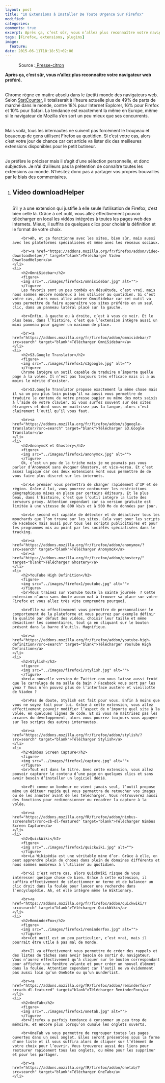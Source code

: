 ```yaml
---
layout: post
title: "10 Extensions à Installer De Toute Urgence Sur Firefox"
modified:
categories: 
comments: true
excerpt: Après ça, c’est sûr, vous n’allez plus reconnaître votre navigateur web préféré.
tags: [Firefox, extensions, plugins]
image:
  feature:
date: 2015-06-11T18:18:51+02:00
---
```

<figure>
	<img src="../images/firefox1/firefox1.jpg" alt="">
	Source :<a href="http://www.presse-citron.net/10-extensions-a-installer-de-toute-urgence-sur-firefox/" target="blank"> Presse-citron</a>
</figure>

<strong>Après ça, c’est sûr, vous n’allez plus reconnaître votre navigateur web préféré.</strong>

<br>Chrome règne en maitre absolu dans le (petit) monde des navigateurs web. Selon <a href="http://gs.statcounter.com/" target="blank">StatCounter</a>, il totaliserait à l’heure actuelle plus de 49% de parts de marché dans le monde, contre 18% pour Internet Explorer, 16% pour Firefox et 10% pour Safari. La tendance est exactement la même en Europe, même si le navigateur de Mozilla s’en sort un peu mieux que ses concurrents.

<br>Mais voilà, tous les internautes ne suivent pas forcément le troupeau et beaucoup de gens utilisent Firefox au quotidien. Si c’est votre cas, alors c’est votre jour de chance car cet article va lister dix des meilleures extensions disponibles pour le petit butineur.

<br>Je préfère le préciser mais il s’agit d’une sélection personnelle, et donc subjective. Je n’ai d’ailleurs pas la prétention de connaître toutes les extensions au monde. N’hésitez donc pas à partager vos propres trouvailles par le biais des commentaires.

<ol>
	<li>
		<h2>Video downloadHelper</h2>
		<figure>
		<img src="../images/firefox1/video-dowloadhelper.jpg" alt="">
		</figure>
		S’il y a une extension qui justifie à elle seule l’utilisation de Firefox, c’est bien celle là. Grâce à cet outil, vous allez effectivement pouvoir télécharger en local les vidéos intégrées à toutes les pages web des internets. Mieux, il suffira de quelques clics pour choisir la définition et le format de votre choix.

		<br>Ah, et ça fonctionne avec les sites, bien sûr, mais aussi avec les plateformes spécialisées et même avec les réseaux sociaux.

		<br><a href="https://addons.mozilla.org/fr/firefox/addon/video-downloadhelper/" target="blank">Télécharger Video DownloadHelper</a>
	</li>
	<li>
		<h2>OmniSidebar</h2>
		<figure>
		<img src="../images/firefox1/omnisidebar.jpg" alt="">
		</figure>
		Les favoris sont un peu tombés en désuétude, c’est vrai, mais nous sommes encore nombreux à les utiliser au quotidien. Si c’est votre cas, alors vous allez adorer OmniSidebar car cet outil va vous permettre de faire apparaître vos sites préférés en un seul clic, dans un panneau latéral placé sur la gauche.

		<br>Enfin, à gauche ou à droite, c’est à vous de voir. Et le plus beau, dans l’histoire, c’est que l’extension intègre aussi un mini panneau pour gagner un maximum de place.

		<br><a href="https://addons.mozilla.org/fr/firefox/addon/omnisidebar/?src=search" target="blank">Télécharger OmniSidebar</a>
	</li>
	<li>
		<h2>S3.Google Translator</h2>
		<figure>
		<img src="../images/firefox1/s3google.jpg" alt="">
		</figure>
		Chrome intègre un outil capable de traduire n’importe quelle page à la volée. Il n’est pas toujours très efficace mais il a au moins le mérite d’exister.

		<br>S3.Google Translator propose exactement la même chose mais il va un peu plus loin puisqu’il va aussi vous permettre de traduire le contenu de votre presse papier ou même des mots saisis à l’aide de votre clavier. Si vous surfez souvent sur des sites étrangers et dont vous ne maitrisez pas la langue, alors c’est clairement l’outil qu’il vous faut.

		<br><a href="https://addons.mozilla.org/fr/firefox/addon/s3google-translator/?src=search" target="blank">Télécharger S3.Google Translator</a>
	</li>
	<li>
		<h2>AnonymoX et Ghostery</h2>
		<figure>
		<img src="../images/firefox1/anonymox.jpg" alt="">
		</figure>
		Ok, c’est un peu de la triche mais je ne pouvais pas vous parler d’AnonymoX sans évoquer Ghostery, et vice-versa. Et c’est assez logique car ces deux extensions vont vous permettre de de vous faire plus discret sur les internets.

		<br>Le premier vous permettra de changer rapidement d’IP et de région. Grâce à lui, vous pourrez contourner les restrictions géographiques mises en place par certains éditeurs. Et le plus beau, dans l’histoire, c’est que l’outil intègre la liste des serveurs proxy. Attention cependant car sa version gratuite est limitée à une vitesse de 800 kb/s et à 500 Mo de données par jour.

		<br>Le second est capable de détecter et de désactiver tous les mouchards que l’on trouve sur les sites. Cela vaut pour les scripts de Facebook mais aussi pour tous les scripts publicitaires et pour les programmes mis au point par les sociétés spécialisées dans le tracking.

		<br><a href="https://addons.mozilla.org/fr/firefox/addon/anonymox/?src=search" target="blank">Télécharger AnonymoX</a>
		<br><a href="https://addons.mozilla.org/fr/firefox/addon/ghostery/" target="blank">Télécharger Ghostery</a>
	</li>
	<li>
		<h2>YouTube High Definition</h2>
		<figure>
		<img src="../images/firefox1/youtube.jpg" alt="">
		</figure>
		<br>Vous trainez sur YouTube toute la sainte journée  ? Cette extension n’aura sans doute aucun mal à trouver sa place sur votre Firefox et vous allez très vite comprendre pourquoi.

		<br>Elle va effectivement vous permettre de personnaliser le comportement de la plateforme et vous pourrez par exemple définir la qualité par défaut des vidéos, choisir leur taille et même désactiver les commentaires, tout ça en cliquant sur le bouton présent dans la barre d’outils. Magnifique.

		<br><a href="https://addons.mozilla.org/fr/firefox/addon/youtube-high-definition/?src=search" target="blank">Télécharger YouTube High Definition</a>
	</li>
	<li>
		<h2>Stylish</h2>
		<figure>
		<img src="../images/firefox1/stylish.jpg" alt="">
		</figure>
		<br>La nouvelle version de Twitter.com vous laisse aussi froid que le carrelage de ma salle de bain ? Facebook vous sort par les yeux ? Vous n’en pouvez plus de l’interface austère et vieillotte de Viadeo ?

		<br>Pas de doute, Stylish est fait pour vous. Enfin à moins que vous ne soyez fait pour lui. Grâce à cette extension, vous allez effectivement pouvoir modifier l’aspect de n’importe quel site à la volée, en quelques lignes de code. Et si vous ne maitrisez pas les arcanes du développement, alors vous pourrez toujours vous appuyer sur les scripts des autres internautes.

		<br><a href="https://addons.mozilla.org/fr/firefox/addon/stylish/?src=search" target="blank">Télécharger Stylish</a>
	</li>
	<li>
		<h2>Nimbus Screen Capture</h2>
		<figure>
		<img src="../images/firefox1/capture.jpg" alt="">
		</figure>
		<br>Tout est dans le titre. Avec cette extension, vous allez pouvoir capturer le contenu d’une page en quelques clics et sans avoir besoin d’installer un logiciel dédié.

		<br>Et comme un bonheur ne vient jamais seul, l’outil propose même un éditeur rapide qui vous permettra de retoucher vos images ou de les annoter avant de les télécharger. Vous retrouverez aussi des fonctions pour redimensionner ou recadrer la capture à la volée.

		<br><a href="https://addons.mozilla.org/fR/firefox/addon/nimbus-screenshot/?src=cb-dl-featured" target="blank">Télécharger Nimbus Screen Capture</a>
	</li>
	<li>
		<h2>QuickWiki</h2>
		<figure>
		<img src="../images/firefox1/quickwiki.jpg" alt="">
		</figure>
		<br>La Wikipédia est une véritable mine d’or. Grâce à elle, on peut apprendre plein de choses dans plein de domaines différents et nous sommes nombreux à l’utiliser au quotidien.

		<br>Si c’est votre cas, alors QuickWiki risque de vous intéresser quelque chose de bien. Grâce à cette extension, il suffira effectivement de sélectionner un terme et de balancer un clic droit dans la foulée pour lancer une recherche dans l’encyclopédie. Ah, et elle intègre même le Wiktionary.

		<br><a href="https://addons.mozilla.org/fr/firefox/addon/quickwiki/?src=search" target="blank">Télécharger QuickWiki</a>
	</li>
	<li>
		<h2>ReminderFox</h2>
		<figure>
		<img src="../images/firefox1/reminderfox.jpg" alt="">
		</figure>
		<br>Cet outil est un peu particulier, c’est vrai, mais il pourrait être utile à pas mal de monde.

		<br>Il va effectivement vous permettre de créer des rappels et des listes de tâches sans avoir besoin de sortir du navigateur. Vous n’aurez effectivement qu’à cliquer sur le bouton correspondant pour afficher une fenêtre volante et pour créer un nouvel élément dans la foulée. Attention cependant car l’outil ne va évidemment pas aussi loin qu’un OneNote ou qu’un Wunderlist.

		<br><a href="https://addons.mozilla.org/fR/firefox/addon/reminderfox/?src=cb-dl-featured" target="blank">Télécharger ReminderFox</a>
	</li>
	<li>
		<h2>OneTab</h2>
		<figure>
		<img src="../images/firefox1/onetab.jpg" alt="">
		</figure>
		<br>Firefox a parfois tendance à consommer un peu trop de mémoire, et encore plus lorsqu’on cumule les onglets ouverts.

		<br>OneTab va vous permettre de regrouper toutes les pages ouvertes dans un seul onglet. Elles seront présentées sous la forme d’une liste et il vous suffira alors de cliquer sur l’élément de votre choix pour l’ouvrir. Vous trouverez aussi des liens pour restaurer rapidement tous les onglets, ou même pour les supprimer et pour les partager.

		<br><a href="https://addons.mozilla.org/fR/firefox/addon/onetab/?src=search" target="blank">Télécharger OneTab</a>
	</li>
</ol>

